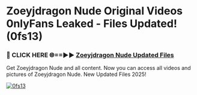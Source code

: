 # Zoeyjdragon Nude Original Videos 0nlyFans Leaked - Files Updated! (0fs13)

<h3>🔴 CLICK HERE 🌐==►► <a href="https://tinyurl.com/4mcuefdz" rel="nofollow">Zoeyjdragon Nude Updated Files</a></h3>

Get Zoeyjdragon Nude and all content. Now you can access all videos and pictures of Zoeyjdragon Nude. New Updated Files 2025!

[![0fs13](https://i.imgur.com/StAQSOY.gif)](https://tinyurl.com/4mcuefdz)
